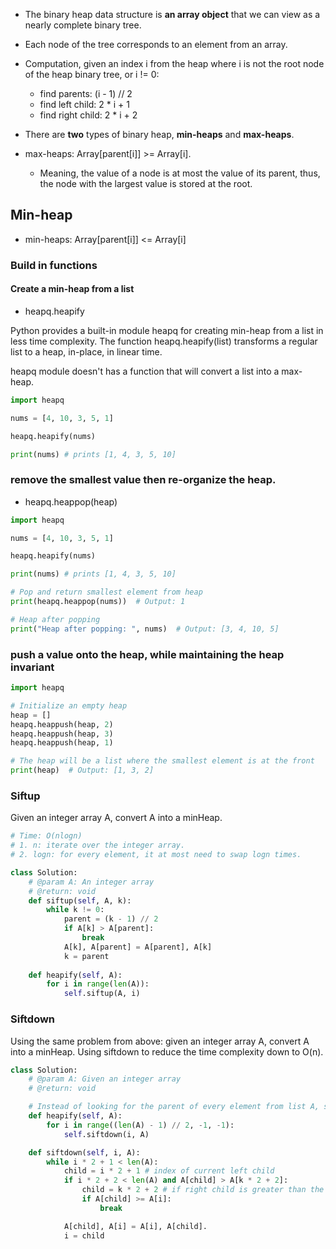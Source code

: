 * The binary heap data structure is __an array object__ that we can view as a nearly complete binary tree.

* Each node of the tree corresponds to an element from an array.

* Computation, given an index i from the heap where i is not the root node of the heap binary tree, or i != 0:

    * find parents: (i - 1) // 2
    * find left child: 2 * i + 1
    * find right child: 2 * i + 2

* There are __two__ types of binary heap, __min-heaps__ and __max-heaps__.

* max-heaps: Array[parent[i]] >= Array[i].
    * Meaning, the value of a node is at most the value of its parent, thus, the node with the largest value is stored at the root.


## Min-heap

* min-heaps: Array[parent[i]] <= Array[i]

### Build in functions 

#### Create a min-heap from a list

* heapq.heapify

Python provides a built-in module heapq for creating min-heap from a list in less time complexity. The function heapq.heapify(list) transforms a regular list to a heap, in-place, in linear time.

heapq module doesn't has a function that will convert a list into a max-heap.

```py
import heapq

nums = [4, 10, 3, 5, 1]

heapq.heapify(nums)

print(nums) # prints [1, 4, 3, 5, 10]
```

### remove the smallest value then re-organize the heap.

* heapq.heappop(heap)

```py
import heapq

nums = [4, 10, 3, 5, 1]

heapq.heapify(nums)

print(nums) # prints [1, 4, 3, 5, 10]

# Pop and return smallest element from heap
print(heapq.heappop(nums))  # Output: 1

# Heap after popping
print("Heap after popping: ", nums)  # Output: [3, 4, 10, 5]
```

### push a value onto the heap, while maintaining the heap invariant
```py
import heapq

# Initialize an empty heap
heap = []
heapq.heappush(heap, 2)
heapq.heappush(heap, 3)
heapq.heappush(heap, 1)

# The heap will be a list where the smallest element is at the front
print(heap)  # Output: [1, 3, 2]
```

### Siftup
Given an integer array A, convert A into a minHeap.

```py
# Time: O(nlogn)
# 1. n: iterate over the integer array.
# 2. logn: for every element, it at most need to swap logn times.

class Solution:
    # @param A: An integer array
    # @return: void
    def siftup(self, A, k):
        while k != 0:
            parent = (k - 1) // 2
            if A[k] > A[parent]:
                break
            A[k], A[parent] = A[parent], A[k]
            k = parent
            
    def heapify(self, A):
        for i in range(len(A)):
            self.siftup(A, i)
```

### Siftdown
Using the same problem from above: given an integer array A, convert A into a minHeap. Using siftdown to reduce the time complexity down to O(n).

```py
class Solution:
    # @param A: Given an integer array
    # @return: void

    # Instead of looking for the parent of every element from list A, start from a parent of the leaf children.    
    def heapify(self, A):
        for i in range((len(A) - 1) // 2, -1, -1):
            self.siftdown(i, A)

    def siftdown(self, i, A):
        while i * 2 + 1 < len(A):
            child = i * 2 + 1 # index of current left child
            if i * 2 + 2 < len(A) and A[child] > A[k * 2 + 2]:
                child = k * 2 + 2 # if right child is greater than the left child, choose the right child index 
                if A[child] >= A[i]:
                    break 

            A[child], A[i] = A[i], A[child]. 
            i = child
```

